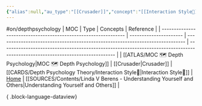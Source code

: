 ```yaml
---
{"alias":null,"au_type":"[[Crusader]]","concept":"[[Interaction Style💬]]","moc":"[[MOC 🗺️ Depth Psychology]]","ref":"[Home](https://lindaberens.com/) | [[Linda V Berens - Understanding Yourself and Others|Understanding Yourself and Others]]","dg-publish":true,"permalink":"/cards/individuals/linda-berens/","dgPassFrontmatter":true,"noteIcon":"1","created":"2023-03-08T17:12:35.459+01:00","updated":"2023-05-02T10:45:00.431+02:00"}
---
```


#on/depthpsychology 
| MOC                                                             | Type                   | Concepts                                                                      | Reference                                                                                                                     |
| --------------------------------------------------------------- | ---------------------- | ----------------------------------------------------------------------------- | ----------------------------------------------------------------------------------------------------------------------------- |
| [[ATLAS/MOC 🗺️ Depth Psychology\|MOC 🗺️ Depth Psychology]] | [[Crusader\|Crusader]] | [[CARDS/Depth Psychology Theory/Interaction Style💬\|Interaction Style💬]] | [Home](https://lindaberens.com/) \| [[SOURCES/Contents/Linda V Berens - Understanding Yourself and Others\|Understanding Yourself and Others]] |

{ .block-language-dataview}
